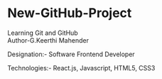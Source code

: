 # New-GitHub-Project
Learning Git and GitHub 
<br/>
Author-G.Keerthi Mahender <br/>

Designation:- Software Frontend Developer<br/>

Technologies:- React.js, Javascript, HTML5, CSS3
